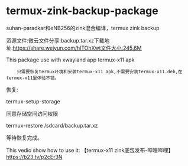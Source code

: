 # termux-zink-backup-package
suhan-paradkar和eNB256的zink混合编译，termux zink backup 

资源文件:微云文件分享:backup.tar.xz下载地址:https://share.weiyun.com/hlTOhXwt文件大小:245.6M

This package use with xwayland app termux-x11 apk

        只需要恢复termux环境和安装termux-x11 apk,不需要安装termux-x11.deb,在termux-x11里体验不错。

恢复:

termux-setup-storage

同意存储空间访问权限

termux-restore /sdcard/backup.tar.xz

等待恢复完成。

This vedio show how to use it:
【termux-x11 zink底包发布-哔哩哔哩】 https://b23.tv/p2cEr3N
